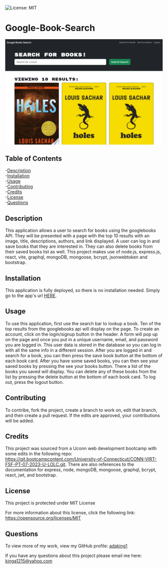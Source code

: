 ![License: MIT](https://img.shields.io/badge/License-MIT-yellow.svg)
# Google-Book-Search

![Alt text](./client/src/assets/screenshot.png)

## Table of Contents
-[Description](#description)  
-[Installation](#installation)  
-[Usage](#usage)  
-[Contributing](#contributing)    
-[Credits](#credits)  
-[License](#license)  
-[Questions](#questions)

## Description
This application allows a user to search for books using the googlebooks API. They will be presented with a page with the top 10 results with an image, title, descriptions, authors, and link displayed. A user can log in and save books that they are interested in. They can also delete books from their saved books list as well. This project makes use of node.js, express.js, react, vite, graphql, mongoDB, mongoose, bcrypt, jsonwebtoken and bootstrap.

## Installation
This application is fully deployed, so there is no installation needed. Simply go to the app's url [HERE](https://google-book-search-joxe.onrender.com/).

## Usage
To use this application, first use the search bar to lookup a book. Ten of the top results from the googlebooks api will display on the page. To create an account, click on the login/signup button in the header. A form will pop up on the page and once you put in a unique username, email, and password you are logged in. This user data is stored in the database so you can log in with all the same info in a different session. After you are logged in and search for a book, you can then press the save book button at the bottom of each book card. After you have some saved books, you can then see your saved books by pressing the see your books button. There a list of the books you saved will display. You can delete any of these books from the list by pressing the delete button at the bottom of each book card. To log out, press the logout button.

## Contributing
To contribe, fork the project, create a branch to work on, edit that branch, and then create a pull request. If the edits are approved, your contributions will be added.


## Credits
This project was sourced from a Uconn web development bootcamp with some edits in the following repo: https://git.bootcampcontent.com/University-of-Connecticut/CONN-VIRT-FSF-PT-07-2023-U-LOLC.git. There are also references to the documentation for express, node, mongoDB, mongoose, graphql, bcrypt, react, jwt, and bootstrap.

## License
This project is protected under MIT License

For more information about this license, click the following link: https://opensource.org/licenses/MIT

## Questions
To view more of my work, view my GitHub profile: [adaking1](https://github.com/adaking1)

If you have any questions about this project please email me here: kinga1215@yahoo.com